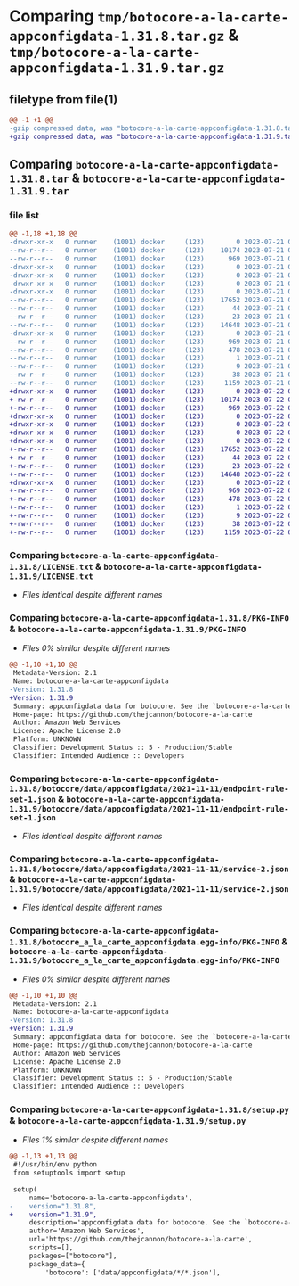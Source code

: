 # Comparing `tmp/botocore-a-la-carte-appconfigdata-1.31.8.tar.gz` & `tmp/botocore-a-la-carte-appconfigdata-1.31.9.tar.gz`

## filetype from file(1)

```diff
@@ -1 +1 @@
-gzip compressed data, was "botocore-a-la-carte-appconfigdata-1.31.8.tar", last modified: Fri Jul 21 01:21:13 2023, max compression
+gzip compressed data, was "botocore-a-la-carte-appconfigdata-1.31.9.tar", last modified: Sat Jul 22 01:20:17 2023, max compression
```

## Comparing `botocore-a-la-carte-appconfigdata-1.31.8.tar` & `botocore-a-la-carte-appconfigdata-1.31.9.tar`

### file list

```diff
@@ -1,18 +1,18 @@
-drwxr-xr-x   0 runner    (1001) docker     (123)        0 2023-07-21 01:21:13.858787 botocore-a-la-carte-appconfigdata-1.31.8/
--rw-r--r--   0 runner    (1001) docker     (123)    10174 2023-07-21 01:21:13.000000 botocore-a-la-carte-appconfigdata-1.31.8/LICENSE.txt
--rw-r--r--   0 runner    (1001) docker     (123)      969 2023-07-21 01:21:13.858787 botocore-a-la-carte-appconfigdata-1.31.8/PKG-INFO
-drwxr-xr-x   0 runner    (1001) docker     (123)        0 2023-07-21 01:21:13.858787 botocore-a-la-carte-appconfigdata-1.31.8/botocore/
-drwxr-xr-x   0 runner    (1001) docker     (123)        0 2023-07-21 01:21:13.858787 botocore-a-la-carte-appconfigdata-1.31.8/botocore/data/
-drwxr-xr-x   0 runner    (1001) docker     (123)        0 2023-07-21 01:21:13.858787 botocore-a-la-carte-appconfigdata-1.31.8/botocore/data/appconfigdata/
-drwxr-xr-x   0 runner    (1001) docker     (123)        0 2023-07-21 01:21:13.858787 botocore-a-la-carte-appconfigdata-1.31.8/botocore/data/appconfigdata/2021-11-11/
--rw-r--r--   0 runner    (1001) docker     (123)    17652 2023-07-21 01:21:06.000000 botocore-a-la-carte-appconfigdata-1.31.8/botocore/data/appconfigdata/2021-11-11/endpoint-rule-set-1.json
--rw-r--r--   0 runner    (1001) docker     (123)       44 2023-07-21 01:21:06.000000 botocore-a-la-carte-appconfigdata-1.31.8/botocore/data/appconfigdata/2021-11-11/examples-1.json
--rw-r--r--   0 runner    (1001) docker     (123)       23 2023-07-21 01:21:06.000000 botocore-a-la-carte-appconfigdata-1.31.8/botocore/data/appconfigdata/2021-11-11/paginators-1.json
--rw-r--r--   0 runner    (1001) docker     (123)    14648 2023-07-21 01:21:06.000000 botocore-a-la-carte-appconfigdata-1.31.8/botocore/data/appconfigdata/2021-11-11/service-2.json
-drwxr-xr-x   0 runner    (1001) docker     (123)        0 2023-07-21 01:21:13.858787 botocore-a-la-carte-appconfigdata-1.31.8/botocore_a_la_carte_appconfigdata.egg-info/
--rw-r--r--   0 runner    (1001) docker     (123)      969 2023-07-21 01:21:13.000000 botocore-a-la-carte-appconfigdata-1.31.8/botocore_a_la_carte_appconfigdata.egg-info/PKG-INFO
--rw-r--r--   0 runner    (1001) docker     (123)      478 2023-07-21 01:21:13.000000 botocore-a-la-carte-appconfigdata-1.31.8/botocore_a_la_carte_appconfigdata.egg-info/SOURCES.txt
--rw-r--r--   0 runner    (1001) docker     (123)        1 2023-07-21 01:21:13.000000 botocore-a-la-carte-appconfigdata-1.31.8/botocore_a_la_carte_appconfigdata.egg-info/dependency_links.txt
--rw-r--r--   0 runner    (1001) docker     (123)        9 2023-07-21 01:21:13.000000 botocore-a-la-carte-appconfigdata-1.31.8/botocore_a_la_carte_appconfigdata.egg-info/top_level.txt
--rw-r--r--   0 runner    (1001) docker     (123)       38 2023-07-21 01:21:13.858787 botocore-a-la-carte-appconfigdata-1.31.8/setup.cfg
--rw-r--r--   0 runner    (1001) docker     (123)     1159 2023-07-21 01:21:13.000000 botocore-a-la-carte-appconfigdata-1.31.8/setup.py
+drwxr-xr-x   0 runner    (1001) docker     (123)        0 2023-07-22 01:20:17.036785 botocore-a-la-carte-appconfigdata-1.31.9/
+-rw-r--r--   0 runner    (1001) docker     (123)    10174 2023-07-22 01:20:16.000000 botocore-a-la-carte-appconfigdata-1.31.9/LICENSE.txt
+-rw-r--r--   0 runner    (1001) docker     (123)      969 2023-07-22 01:20:17.036785 botocore-a-la-carte-appconfigdata-1.31.9/PKG-INFO
+drwxr-xr-x   0 runner    (1001) docker     (123)        0 2023-07-22 01:20:17.032785 botocore-a-la-carte-appconfigdata-1.31.9/botocore/
+drwxr-xr-x   0 runner    (1001) docker     (123)        0 2023-07-22 01:20:17.032785 botocore-a-la-carte-appconfigdata-1.31.9/botocore/data/
+drwxr-xr-x   0 runner    (1001) docker     (123)        0 2023-07-22 01:20:17.036785 botocore-a-la-carte-appconfigdata-1.31.9/botocore/data/appconfigdata/
+drwxr-xr-x   0 runner    (1001) docker     (123)        0 2023-07-22 01:20:17.036785 botocore-a-la-carte-appconfigdata-1.31.9/botocore/data/appconfigdata/2021-11-11/
+-rw-r--r--   0 runner    (1001) docker     (123)    17652 2023-07-22 01:20:09.000000 botocore-a-la-carte-appconfigdata-1.31.9/botocore/data/appconfigdata/2021-11-11/endpoint-rule-set-1.json
+-rw-r--r--   0 runner    (1001) docker     (123)       44 2023-07-22 01:20:09.000000 botocore-a-la-carte-appconfigdata-1.31.9/botocore/data/appconfigdata/2021-11-11/examples-1.json
+-rw-r--r--   0 runner    (1001) docker     (123)       23 2023-07-22 01:20:09.000000 botocore-a-la-carte-appconfigdata-1.31.9/botocore/data/appconfigdata/2021-11-11/paginators-1.json
+-rw-r--r--   0 runner    (1001) docker     (123)    14648 2023-07-22 01:20:09.000000 botocore-a-la-carte-appconfigdata-1.31.9/botocore/data/appconfigdata/2021-11-11/service-2.json
+drwxr-xr-x   0 runner    (1001) docker     (123)        0 2023-07-22 01:20:17.036785 botocore-a-la-carte-appconfigdata-1.31.9/botocore_a_la_carte_appconfigdata.egg-info/
+-rw-r--r--   0 runner    (1001) docker     (123)      969 2023-07-22 01:20:17.000000 botocore-a-la-carte-appconfigdata-1.31.9/botocore_a_la_carte_appconfigdata.egg-info/PKG-INFO
+-rw-r--r--   0 runner    (1001) docker     (123)      478 2023-07-22 01:20:17.000000 botocore-a-la-carte-appconfigdata-1.31.9/botocore_a_la_carte_appconfigdata.egg-info/SOURCES.txt
+-rw-r--r--   0 runner    (1001) docker     (123)        1 2023-07-22 01:20:17.000000 botocore-a-la-carte-appconfigdata-1.31.9/botocore_a_la_carte_appconfigdata.egg-info/dependency_links.txt
+-rw-r--r--   0 runner    (1001) docker     (123)        9 2023-07-22 01:20:17.000000 botocore-a-la-carte-appconfigdata-1.31.9/botocore_a_la_carte_appconfigdata.egg-info/top_level.txt
+-rw-r--r--   0 runner    (1001) docker     (123)       38 2023-07-22 01:20:17.036785 botocore-a-la-carte-appconfigdata-1.31.9/setup.cfg
+-rw-r--r--   0 runner    (1001) docker     (123)     1159 2023-07-22 01:20:16.000000 botocore-a-la-carte-appconfigdata-1.31.9/setup.py
```

### Comparing `botocore-a-la-carte-appconfigdata-1.31.8/LICENSE.txt` & `botocore-a-la-carte-appconfigdata-1.31.9/LICENSE.txt`

 * *Files identical despite different names*

### Comparing `botocore-a-la-carte-appconfigdata-1.31.8/PKG-INFO` & `botocore-a-la-carte-appconfigdata-1.31.9/PKG-INFO`

 * *Files 0% similar despite different names*

```diff
@@ -1,10 +1,10 @@
 Metadata-Version: 2.1
 Name: botocore-a-la-carte-appconfigdata
-Version: 1.31.8
+Version: 1.31.9
 Summary: appconfigdata data for botocore. See the `botocore-a-la-carte` package for more info.
 Home-page: https://github.com/thejcannon/botocore-a-la-carte
 Author: Amazon Web Services
 License: Apache License 2.0
 Platform: UNKNOWN
 Classifier: Development Status :: 5 - Production/Stable
 Classifier: Intended Audience :: Developers
```

### Comparing `botocore-a-la-carte-appconfigdata-1.31.8/botocore/data/appconfigdata/2021-11-11/endpoint-rule-set-1.json` & `botocore-a-la-carte-appconfigdata-1.31.9/botocore/data/appconfigdata/2021-11-11/endpoint-rule-set-1.json`

 * *Files identical despite different names*

### Comparing `botocore-a-la-carte-appconfigdata-1.31.8/botocore/data/appconfigdata/2021-11-11/service-2.json` & `botocore-a-la-carte-appconfigdata-1.31.9/botocore/data/appconfigdata/2021-11-11/service-2.json`

 * *Files identical despite different names*

### Comparing `botocore-a-la-carte-appconfigdata-1.31.8/botocore_a_la_carte_appconfigdata.egg-info/PKG-INFO` & `botocore-a-la-carte-appconfigdata-1.31.9/botocore_a_la_carte_appconfigdata.egg-info/PKG-INFO`

 * *Files 0% similar despite different names*

```diff
@@ -1,10 +1,10 @@
 Metadata-Version: 2.1
 Name: botocore-a-la-carte-appconfigdata
-Version: 1.31.8
+Version: 1.31.9
 Summary: appconfigdata data for botocore. See the `botocore-a-la-carte` package for more info.
 Home-page: https://github.com/thejcannon/botocore-a-la-carte
 Author: Amazon Web Services
 License: Apache License 2.0
 Platform: UNKNOWN
 Classifier: Development Status :: 5 - Production/Stable
 Classifier: Intended Audience :: Developers
```

### Comparing `botocore-a-la-carte-appconfigdata-1.31.8/setup.py` & `botocore-a-la-carte-appconfigdata-1.31.9/setup.py`

 * *Files 1% similar despite different names*

```diff
@@ -1,13 +1,13 @@
 #!/usr/bin/env python
 from setuptools import setup
 
 setup(
     name='botocore-a-la-carte-appconfigdata',
-    version="1.31.8",
+    version="1.31.9",
     description='appconfigdata data for botocore. See the `botocore-a-la-carte` package for more info.',
     author='Amazon Web Services',
     url='https://github.com/thejcannon/botocore-a-la-carte',
     scripts=[],
     packages=["botocore"],
     package_data={
         'botocore': ['data/appconfigdata/*/*.json'],
```

